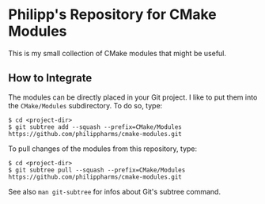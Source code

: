 # Philipp's Repository for CMake Modules

This is my small collection of CMake modules that might be useful.

How to Integrate
----------------

The modules can be directly placed in your Git project. I like to put them into
the `CMake/Modules` subdirectory. To do so, type:

    $ cd <project-dir>
    $ git subtree add --squash --prefix=CMake/Modules https://github.com/philippharms/cmake-modules.git

To pull changes of the modules from this repository, type:

    $ cd <project-dir>
    $ git subtree pull --squash --prefix=CMake/Modules https://github.com/philippharms/cmake-modules.git

See also `man git-subtree` for infos about Git's subtree command.
